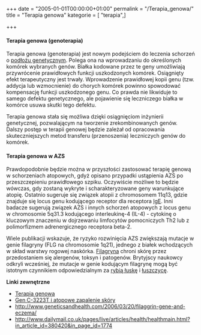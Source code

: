 +++
date = "2005-01-01T00:00:00+01:00"
permalink = "/Terapia_genowa/"
title = "Terapia genowa"
kategorie = [ "terapia",]

+++

#### Terapia genowa (genoterapia)

Terapia genowa (genoterapia) jest nowym podejściem do leczenia schorzeń o [podłożu genetycznym](/atopedia/Obciążenie_genetyczne "wikilink"). Polega ona na wprowadzaniu do określonych komórek wybranych genów. Białka kodowane przez te geny umożliwiają przywrócenie prawidłowych funkcji uszkodzonych komórek. Osiągnięty efekt terapeutyczny jest trwały. Wprowadzenie prawidłowej kopii genu (tzw. addycja lub wzmocnienie) do chorych komórek powinno spowodować kompensację funkcji uszkodzonego genu. Co prawda nie likwiduje to samego defektu genetycznego, ale pojawienie się leczniczego białka w komórce usuwa skutki tego defektu.

Terapia genowa stała się możliwa dzięki osiągnięciom inżynierii genetycznej, pozwalającym na tworzenie zrekombinowanych genów. Dalszy postęp w terapii genowej będzie zależał od opracowania skuteczniejszych metod transferu (przenoszenia) leczniczych genów do komórek.

#### Terapia genowa w AZS

Prawdopodobnie będzie można w przyszłości zastosować terapię genową w schorzeniach atopowych, gdyż opisano przypadki ustąpienia AZS po przeszczepieniu prawidłowego szpiku. Oczywiście możliwe to będzie wówczas, gdy zostaną wykryte i scharakteryzowane geny warunkujące atopię. Ostatnio sugeruje się związek atopii z chromosomem 11q13, gdzie znajduje się locus genu kodującego receptor dla receptora [IgE](/atopedia/IgE "wikilink"). Inni badacze sugerują związek AZS i innych schorzeń atopowych z locus genu w chromosomie 5q31.3 kodującego interleukinę-4 (IL-4) - cytokinę o kluczowym znaczeniu w dojrzewaniu limfocytów pomocniczych Th2 lub z polimorfizmem adrenergicznego receptora beta-2.

Wiele publikacji wskazuje, że ryzyko rozwinięcia AZS zwiększają mutacje w genie filagryny (FLG na chromosomie 1q21), jednego z białek wchodzących w skład warstwy rogowej naskórka. [Filagryna](/atopedia/Filagryna "wikilink") chroni skórę przez przedostaniem się alergenów, toksyn i patogenów. Brytyjscy naukowcy odkryli wcześniej, że mutacje w genie kodującym filagrynę mogą być istotnym czynnikiem odpowiedzialnym za [rybią łuskę](/atopedia/Rybia_łuska "wikilink") i [łuszczycę](/atopedia/Łuszczyca "wikilink").

**Linki zewnętrzne**

-   [Terapia genowa](http://pl.wikipedia.org/wiki/Terapia_genowa)
-   [Gen C-3223T i atopowe zapalenie skóry](http://blog.atopowe.pl/2008/01/30/gen-c-3223t-i-atopowe-zapalenie-skory/)
-   <http://www.geneticsandhealth.com/2006/03/20/filaggrin-gene-and-eczema/>
-   <http://www.dailymail.co.uk/pages/live/articles/health/healthmain.html?in_article_id=380420&in_page_id=1774>
